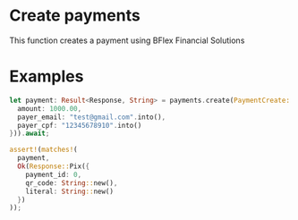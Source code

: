 # Create payments

This function creates a payment using BFlex Financial Solutions

 # Examples
 
```rust
let payment: Result<Response, String> = payments.create(PaymentCreate::Pix(PixCreate {
  amount: 1000.00,
  payer_email: "test@gmail.com".into(),
  payer_cpf: "12345678910".into()
})).await;

assert!(matches!(
  payment, 
  Ok(Response::Pix({ 
    payment_id: 0, 
    qr_code: String::new(),
    literal: String::new()
  })
));
```
